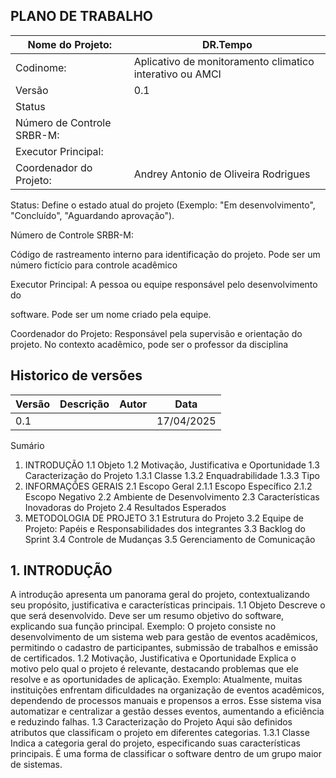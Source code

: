 ## **PLANO DE TRABALHO**
|Nome do Projeto:| DR.Tempo| 
|----------|------------|
| Codinome: | Aplicativo de monitoramento climatico interativo ou AMCI|
|Versão|0.1|
|Status||
|Número de Controle SRBR-M:||
|Executor Principal:||
|Coordenador do Projeto:|Andrey Antonio de Oliveira Rodrigues|

Status: Define o estado atual do projeto (Exemplo: "Em
desenvolvimento", "Concluído", "Aguardando aprovação").

Número de Controle SRBR-M:

Código de rastreamento interno para identificação do
projeto. Pode ser um número fictício para controle
acadêmico

Executor Principal: A pessoa ou equipe responsável pelo desenvolvimento do

software. Pode ser um nome criado pela equipe.

Coordenador do Projeto: Responsável pela supervisão e orientação do projeto. No
contexto acadêmico, pode ser o professor da disciplina

##  **Historico de versões** 

| **Versão** | **Descrição** | **Autor** | **Data**|
|-----|-----|------|-----|
|  0.1  |    |    | 17/04/2025 |

Sumário
1. INTRODUÇÃO 
1.1 Objeto
1.2 Motivação, Justificativa e Oportunidade
1.3 Caracterização do Projeto 
1.3.1 Classe
1.3.2 Enquadrabilidade 
1.3.3 Tipo
2. INFORMAÇÕES GERAIS
2.1 Escopo Geral
2.1.1 Escopo Específico
2.1.2 Escopo Negativo
2.2 Ambiente de Desenvolvimento
2.3 Características Inovadoras do Projeto
2.4 Resultados Esperados
3. METODOLOGIA DE PROJETO
3.1 Estrutura do Projeto 
3.2 Equipe de Projeto: Papéis e Responsabilidades dos integrantes
3.3 Backlog do Sprint
3.4 Controle de Mudanças
3.5 Gerenciamento de Comunicação

  ## 1. INTRODUÇÃO
  
A introdução apresenta um panorama geral do projeto, contextualizando seu propósito,
justificativa e características principais.
1.1 Objeto
Descreve o que será desenvolvido. Deve ser um resumo objetivo do software, explicando
sua função principal.
Exemplo:
O projeto consiste no desenvolvimento de um sistema web para gestão de eventos
acadêmicos, permitindo o cadastro de participantes, submissão de trabalhos e emissão de
certificados.
1.2 Motivação, Justificativa e Oportunidade
Explica o motivo pelo qual o projeto é relevante, destacando problemas que ele resolve e
as oportunidades de aplicação.
Exemplo:
Atualmente, muitas instituições enfrentam dificuldades na organização de eventos
acadêmicos, dependendo de processos manuais e propensos a erros. Esse sistema visa
automatizar e centralizar a gestão desses eventos, aumentando a eficiência e reduzindo falhas.
1.3 Caracterização do Projeto
Aqui são definidos atributos que classificam o projeto em diferentes categorias.
1.3.1 Classe
Indica a categoria geral do projeto, especificando suas características principais. É uma
forma de classificar o software dentro de um grupo maior de sistemas.
